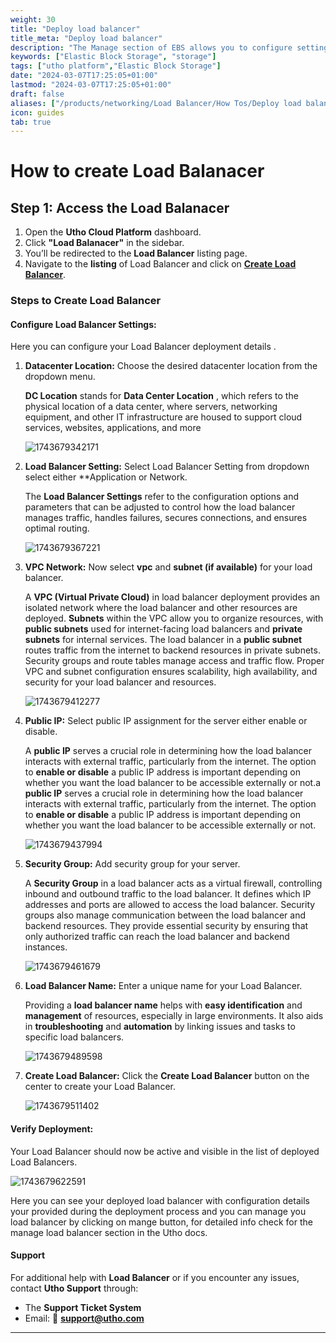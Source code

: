 ```yaml
---
weight: 30
title: "Deploy load balancer"
title_meta: "Deploy load balancer"
description: "The Manage section of EBS allows you to configure settings, resize volumes, attach or detach them from instances, and destroy volumes when no longer needed."
keywords: ["Elastic Block Storage", "storage"]
tags: ["utho platform","Elastic Block Storage"]
date: "2024-03-07T17:25:05+01:00"
lastmod: "2024-03-07T17:25:05+01:00"
draft: false 
aliases: ["/products/networking/Load Balancer/How Tos/Deploy load balancer"]
icon: guides
tab: true
---
```

# **How to create Load Balanacer**

## **Step 1: Access the Load Balanacer**

1. Open the **Utho Cloud Platform** dashboard.
2. Click **"Load Balanacer"** in the sidebar.
3. You’ll be redirected to the **Load Balancer** listing page.
4. Navigate to the **listing** of Load Balancer and click on **[Create Load Balancer](https://console.utho.com/loadbalancer/deploy)**.

### Steps to Create Load Balancer

#### Configure Load Balancer Settings:

Here you can configure your Load Balancer deployment details .

1. **Datacenter Location:** Choose the desired datacenter location from the dropdown menu.

   **DC Location** stands for  **Data Center Location** , which refers to the physical location of a data center, where servers, networking equipment, and other IT infrastructure are housed to support cloud services, websites, applications, and more

   ![1743679342171](image/index/1743679342171.png)
2. **Load Balancer Setting:** Select Load Balancer Setting from dropdown select either **Application or Network.

   The **Load Balancer Settings** refer to the configuration options and parameters that can be adjusted to control how the load balancer manages traffic, handles failures, secures connections, and ensures optimal routing.

   ![1743679367221](image/index/1743679367221.png)
3. **VPC Network:** Now select **vpc** and **subnet (**if available**)** for your load balancer.

   A **VPC (Virtual Private Cloud)** in load balancer deployment provides an isolated network where the load balancer and other resources are deployed. **Subnets** within the VPC allow you to organize resources, with **public subnets** used for internet-facing load balancers and **private subnets** for internal services. The load balancer in a **public subnet** routes traffic from the internet to backend resources in private subnets. Security groups and route tables manage access and traffic flow. Proper VPC and subnet configuration ensures scalability, high availability, and security for your load balancer and resources.

   ![1743679412277](image/index/1743679412277.png)
4. **Public IP:** Select public IP assignment for the server either enable or disable.

   A **public IP** serves a crucial role in determining how the load balancer interacts with external traffic, particularly from the internet. The option to **enable or disable** a public IP address is important depending on whether you want the load balancer to be accessible externally or not.a **public IP** serves a crucial role in determining how the load balancer interacts with external traffic, particularly from the internet. The option to **enable or disable** a public IP address is important depending on whether you want the load balancer to be accessible externally or not.

   ![1743679437994](image/index/1743679437994.png)
5. **Security Group:** Add security group for your server.

   A **Security Group** in a load balancer acts as a virtual firewall, controlling inbound and outbound traffic to the load balancer. It defines which IP addresses and ports are allowed to access the load balancer. Security groups also manage communication between the load balancer and backend resources. They provide essential security by ensuring that only authorized traffic can reach the load balancer and backend instances.

   ![1743679461679](image/index/1743679461679.png)
6. **Load Balancer Name:** Enter a unique name for your Load Balancer.

   Providing a **load balancer name** helps with **easy identification** and **management** of resources, especially in large environments. It also aids in **troubleshooting** and **automation** by linking issues and tasks to specific load balancers.

   ![1743679489598](image/index/1743679489598.png)
7. **Create Load Balancer:** Click the **Create Load Balancer** button on the center to create your Load Balancer.

   ![1743679511402](image/index/1743679511402.png)

#### Verify Deployment:

Your Load Balancer should now be active and visible in the list of deployed Load Balancers.

![1743679622591](image/index/1743679622591.png)

Here you can see your deployed load balancer with configuration details your provided during the deployment process and you can manage you load balancer by clicking on mange button, for detailed info check for the manage load balancer section in the Utho docs.

#### **Support**

For additional help with **Load Balancer** or if you encounter any issues, contact **Utho Support** through:

- The **Support Ticket System**
- Email: 📩 **[support@utho.com](support@utho.com)**

---
